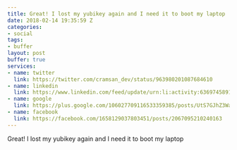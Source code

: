 ```yaml
---
title: Great! I lost my yubikey again and I need it to boot my laptop
date: 2018-02-14 19:35:59 Z
categories:
- social
tags:
- buffer
layout: post
buffer: true
services:
- name: twitter
  link: https://twitter.com/cramsan_dev/status/963980201087684610
- name: linkedin
  link: https://www.linkedin.com/feed/update/urn:li:activity:6369745891619807232
- name: google
  link: https://plus.google.com/106027709116533359385/posts/UtS7GJhZ3Wa
- name: facebook
  link: https://facebook.com/1658129037803451/posts/2067095210240163
---
```


Great! I lost my yubikey again and I need it to boot my laptop 
